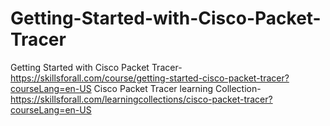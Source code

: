 # Getting-Started-with-Cisco-Packet-Tracer
Getting Started with Cisco Packet Tracer-https://skillsforall.com/course/getting-started-cisco-packet-tracer?courseLang=en-US
Cisco Packet Tracer learning Collection-https://skillsforall.com/learningcollections/cisco-packet-tracer?courseLang=en-US
